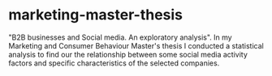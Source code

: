 # marketing-master-thesis
"B2B businesses and Social media. An exploratory analysis". In my Marketing and Consumer Behaviour Master's thesis I conducted a statistical analysis to find our the relationship between some social media activity factors and specific characteristics of the selected companies.
